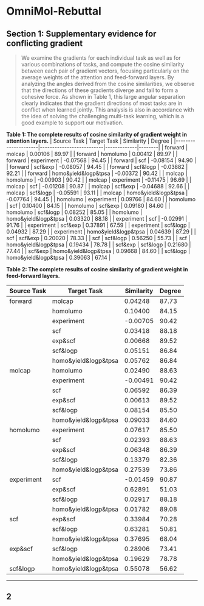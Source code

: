 # OmniMol-Rebuttal

## Section 1: Supplementary evidence for conflicting gradient

> We examine the gradients for each individual task as well as for various combinations of tasks, and compute the cosine similarity between each pair of gradient vectors, focusing particularly on the average weights of the attention and feed-forward layers. By analyzing the angles derived from the cosine similarities, we observe that the directions of these gradients diverge and fail to form a cohesive force. As shown in Table 1, this large angular separation clearly indicates that the gradient directions of most tasks are in conflict when learned jointly. This analysis is also in accordance with the idea of solving the challenging multi-task learning, which is a good example to support our motivation.

**Table 1: The complete results of cosine similarity of gradient weight in attention layers.**
| Source Task         | Target Task              | Similarity  | Degree |
|---------------------|--------------------------|-------------|--------|
| forward             | molcap                   | 0.00106     | 89.97  |
| forward             | homolumo                 | 0.00412     | 89.97  |
| forward             | experiment               | -0.07568    | 94.45  |
| forward             | scf                      | -0.08154    | 94.90  |
| forward             | scf&exp                  | -0.08057    | 94.45  |
| forward             | scf&logp                 | -0.03882    | 92.21  |
| forward             | homo&yield&logp&tpsa     | -0.00372    | 90.42  |
| molcap              | homolumo                 | -0.00903    | 90.42  |
| molcap              | experiment               | -0.11475    | 96.69  |
| molcap              | scf                      | -0.01208    | 90.87  |
| molcap              | scf&exp                  | -0.04688    | 92.66  |
| molcap              | scf&logp                 | -0.05591    | 93.11  |
| molcap              | homo&yield&logp&tpsa     | -0.07764    | 94.45  |
| homolumo            | experiment               | 0.09766     | 84.60  |
| homolumo            | scf                      | 0.10400     | 84.15  |
| homolumo            | scf&exp                  | 0.09180     | 84.60  |
| homolumo            | scf&logp                 | 0.08252     | 85.05  |
| homolumo            | homo&yield&logp&tpsa     | 0.03320     | 88.18  |
| experiment          | scf                      | -0.02991    | 91.76  |
| experiment          | scf&exp                  | 0.37891     | 67.59  |
| experiment          | scf&logp                 | 0.04932     | 87.29  |
| experiment          | homo&yield&logp&tpsa     | 0.04639     | 87.29  |
| scf                 | scf&exp                  | 0.20020     | 78.33  |
| scf                 | scf&logp                 | 0.56250     | 55.73  |
| scf                 | homo&yield&logp&tpsa     | 0.19434     | 78.78  |
| scf&exp             | scf&logp                 | 0.21680     | 77.44  |
| scf&exp             | homo&yield&logp&tpsa     | 0.09668     | 84.60  |
| scf&logp            | homo&yield&logp&tpsa     | 0.39063     | 67.14  |

**Table 2: The complete results of cosine similarity of gradient weight in feed-forward layers.**

| Source Task               | Target Task                | Similarity | Degree |
|--------------------------|----------------------------|------------|--------|
| forward                  | molcap                     | 0.04248    | 87.73  |
|                          | homolumo                   | 0.10400    | 84.15  |
|                          | experiment                 | -0.00705   | 90.42  |
|                          | scf                        | 0.03418    | 88.18  |
|                          | exp&scf                    | 0.00668    | 89.52  |
|                          | scf&logp                   | 0.05151    | 86.84  |
|                          | homo&yield&logp&tpsa       | 0.05762    | 86.84  |
| molcap                   | homolumo                   | 0.02490    | 88.63  |
|                          | experiment                 | -0.00491   | 90.42  |
|                          | scf                        | 0.06592    | 86.39  |
|                          | exp&scf                    | 0.00613    | 89.52  |
|                          | scf&logp                   | 0.08154    | 85.50  |
|                          | homo&yield&logp&tpsa       | 0.09033    | 84.60  |
| homolumo                 | experiment                 | 0.07617    | 85.50  |
|                          | scf                        | 0.02393    | 88.63  |
|                          | exp&scf                    | 0.06348    | 86.39  |
|                          | scf&logp                   | 0.13379    | 82.36  |
|                          | homo&yield&logp&tpsa       | 0.27539    | 73.86  |
| experiment               | scf                        | -0.01459   | 90.87  |
|                          | exp&scf                    | 0.62891    | 51.03  |
|                          | scf&logp                   | 0.02917    | 88.18  |
|                          | homo&yield&logp&tpsa       | 0.01782    | 89.08  |
| scf                      | exp&scf                    | 0.33984    | 70.28  |
|                          | scf&logp                   | 0.63281    | 50.81  |
|                          | homo&yield&logp&tpsa       | 0.37695    | 68.04  |
| exp&scf                  | scf&logp                   | 0.28906    | 73.41  |
|                          | homo&yield&logp&tpsa       | 0.19629    | 78.78  |
| scf&logp                 | homo&yield&logp&tpsa       | 0.55078    | 56.62  |

-------------------------

## 2 
